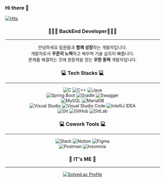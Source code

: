 ### Hi there 👋
<!-- ![header](https://capsule-render.vercel.app/api?type=wave&color=auto&height=300&section=header&text=capsule%20render&fontSize=90) -->
<!--
**sudhdkso/sudhdkso** is a ✨ _special_ ✨ repository because its `README.md` (this file) appears on your GitHub profile.

Here are some ideas to get you started:

- 🔭 I’m currently working on ...
- 🌱 I’m currently learning ...
- 👯 I’m looking to collaborate on ...
- 🤔 I’m looking for help with ...
- 💬 Ask me about ...
- 📫 How to reach me: ...
- 😄 Pronouns: ...
- ⚡ Fun fact: ...
-->
[![Hits](https://hits.seeyoufarm.com/api/count/incr/badge.svg?url=https%3A%2F%2Fgithub.com%2Fsudhdkso%2Fhit-counter&count_bg=%2379C83D&title_bg=%23555555&icon=&icon_color=%23E7E7E7&title=hits&edge_flat=false)](https://hits.seeyoufarm.com)

<div align="center"><h3>👩🏻‍💻 BackEnd Developer👩🏻‍💻</h3></div>
<hr/>
<div align="center">
  

 안녕하세요
 팀원들과 **함께 성장**하는 개발자입니다. <br/>
 개발자로서 **꾸준히 노력**하고 배우며 기술 습득이 빠릅니다. <br/>
 문제를 해결하는 것에 원동력을 얻는 **무한 동력** 개발자입니다. <br/>

</div>
<div align="center"><h3> 💻 Tech Stacks 💻</h3></div>
<hr/>
<div align="center">
<!-- 언어 -->
  <div>
    <img alt="C" src ="https://img.shields.io/badge/C-A8B9CC.svg?&style=flat&logo=C&logoColor=white"/>
    <img alt="C++" src ="https://img.shields.io/badge/C++-00599C.svg?&style=flat&logo=cplusplus&logoColor=white"/>
    <img alt="Java" src ="https://img.shields.io/badge/Java-007396.svg?&style=flat&logo=OpenJDK&logoColor=white"/>
  </div>

<!-- 프레임워크 -->
  <div>
    <img alt="Spring Boot" src ="https://img.shields.io/badge/Spring Boot-6DB33F.svg?&style=flat&logo=Spring Boot&logoColor=white"/>
    <img alt="Gradle" src ="https://img.shields.io/badge/Gradle-02303A.svg?&style=flat&logo=Gradle&logoColor=white"/>
    <img alt="Swagger" src ="https://img.shields.io/badge/Swagger-85EA2D.svg?&style=flat&logo=Swagger&logoColor=white"/>
  </div>
<!-- DB -->
  <div>
    <img alt="MySQL" src ="https://img.shields.io/badge/MySQL-4479A1.svg?&style=flat&logo=MySQL&logoColor=white"/>
    <img alt="MariaDB" src ="https://img.shields.io/badge/MariaDB-003545.svg?&style=flat&logo=MariaDB&logoColor=white"/>
    <!--<img alt="PostgreSQL" src ="https://img.shields.io/badge/PostgreSQL-4169E1.svg?&style=flat&logo=PostgreSQL&logoColor=white"/>-->
  </div>

  <div>
    <img alt="Visual Studio" src ="https://img.shields.io/badge/Visual Studio-5C2D91.svg?&style=flat&logo=Visual Studio&logoColor=white"/>
    <img alt="Visual Studio Code" src ="https://img.shields.io/badge/Visual Studio Code-007ACC.svg?&style=flat&logo=Visual Studio Code&logoColor=white"/>
    <img alt="IntelliJ IDEA" src ="https://img.shields.io/badge/IntelliJ IDEA-000000.svg?&style=flat&logo=IntelliJIDEA&logoColor=white"/>
  </div>
  
  <div>
    <!--<img alt="Amazon AWS" src ="https://img.shields.io/badge/Amazon AWS-232F3E.svg?&style=flat&logo=Amazon AWS&logoColor=white"/>-->
    <img alt="Git" src ="https://img.shields.io/badge/Git-F05032.svg?&style=flat&logo=Git&logoColor=white"/>
    <img alt="GitHub" src ="https://img.shields.io/badge/GitHub-181717.svg?&style=flat&logo=GitHub&logoColor=white"/>
    <img alt="GitLab" src ="https://img.shields.io/badge/GitLab-FC6D26.svg?&style=flat&logo=GitLab&logoColor=white"/>
  </div>
</div>
<div align="center"><h3> 💻 Cowork Tools 💻</h3></div>
<hr/>
<div align="center">
<img alt="Slack" src ="https://img.shields.io/badge/Slack-4A154B.svg?&style=flat&logo=Slack&logoColor=white"/>
<img alt="Notion" src ="https://img.shields.io/badge/Notion-000000.svg?&style=flat&logo=Notion&logoColor=white"/>
<img alt="Figma" src ="https://img.shields.io/badge/Figma-F24E1E.svg?&style=flat&logo=Figma&logoColor=white"/>
<br/>
<img alt="Postman" src ="https://img.shields.io/badge/Postman-FF6C37.svg?&style=flat&logo=Postman&logoColor=white"/>
<img alt="Insomnia" src ="https://img.shields.io/badge/Insomnia-4000BF.svg?&style=flat&logo=Insomnia&logoColor=white"/>
</div>

<div align="center"><h3>🌹 IT's ME 🌹</h3></div>
<hr>

<div align="center"> 
  
  [![Solved.ac Profile](http://mazassumnida.wtf/api/v2/generate_badge?boj=wldbs0617)](https://solved.ac/wldbs0617/) 
  <br>
<!--     [![Anurag's github stats](https://github-readme-stats.vercel.app/api?username=sudhdkso&card_width=370)](https://github.com/anuraghazra/github-readme-stats)
  [![Top Langs](https://github-readme-stats.vercel.app/api/top-langs/?username=sudhdkso&layout=compact&card_width=250)](https://github.com/anuraghazra/github-readme-stats) -->
  
</div>
